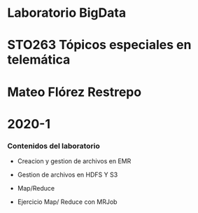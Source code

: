 # Laboratorio BigData
# STO263 Tópicos especiales en telemática 

# Mateo Flórez Restrepo
# 2020-1

### Contenidos del laboratorio
* Creacion y gestion de archivos en EMR

* Gestion de archivos en HDFS Y S3

* Map/Reduce 

* Ejercicio Map/ Reduce con MRJob


